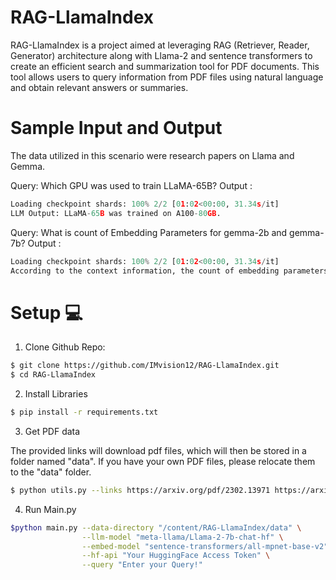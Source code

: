 # RAG-LlamaIndex

RAG-LlamaIndex is a project aimed at leveraging RAG (Retriever, Reader, Generator) architecture along with Llama-2 and sentence transformers to create an efficient search and summarization tool for PDF documents. This tool allows users to query information from PDF files using natural language and obtain relevant answers or summaries.

# Sample Input and Output

The data utilized in this scenario were research papers on Llama and Gemma.

Query: Which GPU was used to train LLaMA-65B?
Output : 

``` py
Loading checkpoint shards: 100% 2/2 [01:02<00:00, 31.34s/it]
LLM Output: LLaMA-65B was trained on A100-80GB.
```

Query: What is count of Embedding Parameters for gemma-2b and gemma-7b?
Output :
``` py
Loading checkpoint shards: 100% 2/2 [01:02<00:00, 31.34s/it]
According to the context information, the count of embedding parameters for gemma-2b is 524,550,144, and for gemma-7b, it is 786,825,216.
```
# Setup 💻

1. Clone Github Repo: 

```bash
$ git clone https://github.com/IMvision12/RAG-LlamaIndex.git
$ cd RAG-LlamaIndex
```

2. Install Libraries

```bash
$ pip install -r requirements.txt
```

3. Get PDF data

The provided links will download pdf files, which will then be stored in a folder named "data". If you have your own PDF files, please relocate them to the "data" folder.
```bash
$ python utils.py --links https://arxiv.org/pdf/2302.13971 https://arxiv.org/pdf/2403.08295
```

4. Run Main.py

```bash
$python main.py --data-directory "/content/RAG-LlamaIndex/data" \
                --llm-model "meta-llama/Llama-2-7b-chat-hf" \
                --embed-model "sentence-transformers/all-mpnet-base-v2" \
                --hf-api "Your HuggingFace Access Token" \
                --query "Enter your Query!"
```
